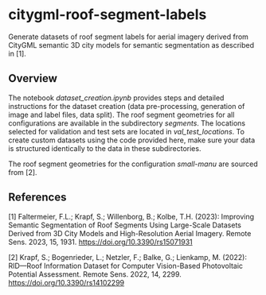 # citygml-roof-segment-labels

Generate datasets of roof segment labels for aerial imagery derived from CityGML semantic 3D city models for semantic segmentation as described in [1].


## Overview

The notebook _dataset\_creation.ipynb_ provides steps and detailed instructions for the dataset creation (data pre-processing, generation of image and label files, data split). The roof segment geometries for all configurations are available in the subdirectory _segments_. The locations selected for validation and test sets are located in _val\_test\_locations_. To create custom datasets using the code provided here, make sure your data is structured identically to the data in these subdirectories.

The roof segment geometries for the configuration _small-manu_ are sourced from [2].


## References

[1] Faltermeier, F.L.; Krapf, S.; Willenborg, B.; Kolbe, T.H. (2023): Improving Semantic Segmentation of Roof Segments Using Large-Scale Datasets Derived from 3D City Models and High-Resolution Aerial Imagery. Remote Sens. 2023, 15, 1931. https://doi.org/10.3390/rs15071931

[2] Krapf, S.; Bogenrieder, L.; Netzler, F.; Balke, G.; Lienkamp, M. (2022): RID—Roof Information Dataset for Computer Vision-Based Photovoltaic Potential Assessment. Remote Sens. 2022, 14, 2299. https://doi.org/10.3390/rs14102299
